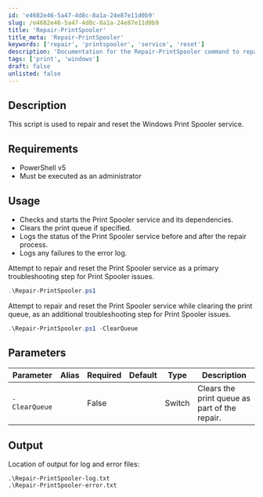```yaml
---
id: 'e4682e46-5a47-4d8c-8a1a-24e87e11d0b9'
slug: /e4682e46-5a47-4d8c-8a1a-24e87e11d0b9
title: 'Repair-PrintSpooler'
title_meta: 'Repair-PrintSpooler'
keywords: ['repair', 'printspooler', 'service', 'reset']
description: 'Documentation for the Repair-PrintSpooler command to repair and reset the Windows Print Spooler service.'
tags: ['print', 'windows']
draft: false
unlisted: false
---
```


## Description
This script is used to repair and reset the Windows Print Spooler service.

## Requirements
- PowerShell v5
- Must be executed as an administrator

## Usage
- Checks and starts the Print Spooler service and its dependencies.
- Clears the print queue if specified.
- Logs the status of the Print Spooler service before and after the repair process.
- Logs any failures to the error log.

Attempt to repair and reset the Print Spooler service as a primary troubleshooting step for Print Spooler issues.

```powershell
.\Repair-PrintSpooler.ps1
```

Attempt to repair and reset the Print Spooler service while clearing the print queue, as an additional troubleshooting step for Print Spooler issues.

```powershell
.\Repair-PrintSpooler.ps1 -ClearQueue
```

## Parameters
| Parameter         | Alias | Required  | Default   | Type      | Description                                   |
| ----------------- | ----- | --------- | --------- | --------- | --------------------------------------------- |
| `-ClearQueue`     |       | False     |           | Switch    | Clears the print queue as part of the repair. |

## Output
Location of output for log and error files:

```
.\Repair-PrintSpooler-log.txt
.\Repair-PrintSpooler-error.txt
```